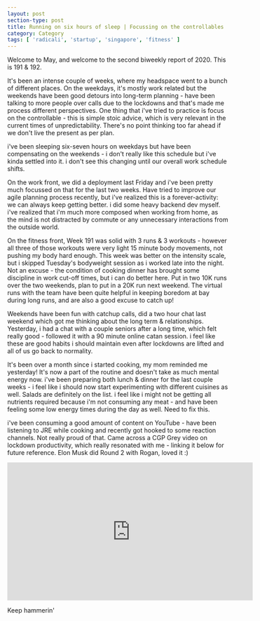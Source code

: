 ```yaml
---
layout: post
section-type: post
title: Running on six hours of sleep | Focussing on the controllables | Biweekly Report 191, 192
category: Category
tags: [ 'radicali', 'startup', 'singapore', 'fitness' ]
---
```


Welcome to May, and welcome to the second biweekly report of 2020. This is 191 & 192.

It's been an intense couple of weeks, where my headspace went to a bunch of different places. On the weekdays, it's mostly work related but the weekends have been good detours into long-term planning - have been talking to more people over calls due to the lockdowns and that's made me process different perspectives. One thing that i've tried to practice is focus on the controllable - this is simple stoic advice, which is very relevant in the current times of unpredictability. There's no point thinking too far ahead if we don't live the present as per plan.

i've been sleeping six-seven hours on weekdays but have been compensating on the weekends - i don't really like this schedule but i've kinda settled into it. i don't see this changing until our overall work schedule shifts.

On the work front, we did a deployment last Friday and i've been pretty much focussed on that for the last two weeks. Have tried to improve our agile planning process recently, but i've realized this is a forever-activity: we can always keep getting better. i did some heavy backend dev myself. i've realized that i'm much more composed when working from home, as the mind is not distracted by commute or any unnecessary interactions from the outside world.

On the fitness front, Week 191 was solid with 3 runs & 3 workouts - however all three of those workouts were very light 15 minute body movements, not pushing my body hard enough. This week was better on the intensity scale, but i skipped Tuesday's bodyweight session as i worked late into the night. Not an excuse - the condition of cooking dinner has brought some discipline in work cut-off times, but i can do better here. Put in two 10K runs over the two weekends, plan to put in a 20K run next weekend. The virtual runs with the team have been quite helpful in keeping boredom at bay during long runs, and are also a good excuse to catch up!

Weekends have been fun with catchup calls, did a two hour chat last weekend which got me thinking about the long term & relationships. Yesterday, i had a chat with a couple seniors after a long time, which felt really good - followed it with a 90 minute online catan session. i feel like these are good habits i should maintain even after lockdowns are lifted and all of us go back to normality.

It's been over a month since i started cooking, my mom reminded me yesterday! It's now a part of the routine and doesn't take as much mental energy now. i've been preparing both lunch & dinner for the last couple weeks - i feel like i should now start experimenting with different cuisines as well. Salads are definitely on the list. i feel like i might not be getting all nutrients required because i'm not consuming any meat - and have been feeling some low energy times during the day as well. Need to fix this.

i've been consuming a good amount of content on YouTube - have been listening to JRE while cooking and recently got hooked to some reaction channels. Not really proud of that. Came across a CGP Grey video on lockdown productivity, which really resonated with me - linking it below for future reference. Elon Musk did Round 2 with Rogan, loved it :)

<iframe width="560" height="315" src="https://www.youtube.com/embed/snAhsXyO3Ck" frameborder="0" allow="accelerometer; autoplay; encrypted-media; gyroscope; picture-in-picture" allowfullscreen></iframe>

Keep hammerin'